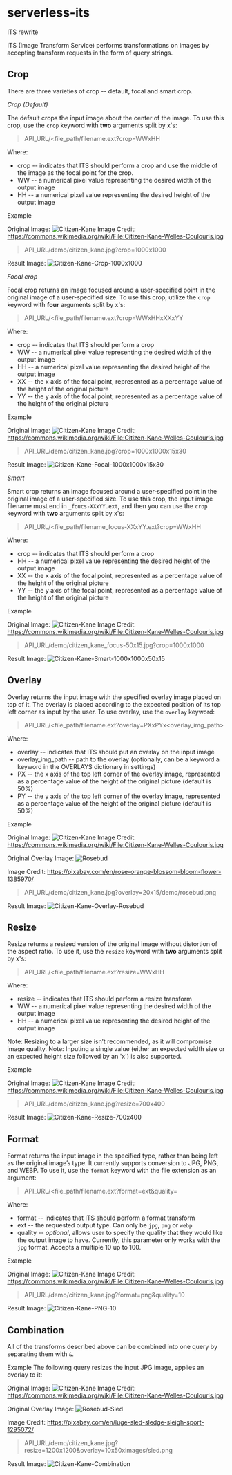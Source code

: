 # serverless-its
ITS rewrite

ITS (Image Transform Service) performs transformations on images by accepting transform requests in the form of query strings.

## Crop

There are three varieties of crop -- default, focal and smart crop.

*Crop (Default)*

The default crops the input image about the center of the image. To use this crop, use the `crop` keyword with **two** arguments split by x's:

>API_URL/<file_path/filename.ext?crop=WWxHH

Where:
* crop -- indicates that ITS should perform a crop and use the middle of the image as the focal point for the crop.
* WW -- a numerical pixel value representing the desired width of the output image
* HH -- a numerical pixel value representing the desired height of the output image

Example

Original Image: ![Citizen-Kane](http://i.imgur.com/pFndG84.jpg)
Image Credit: https://commons.wikimedia.org/wiki/File:Citizen-Kane-Welles-Coulouris.jpg

>API_URL/demo/citizen_kane.jpg?crop=1000x1000

Result Image: ![Citizen-Kane-Crop-1000x1000](http://i.imgur.com/meMAv8Q.jpg)

*Focal crop*

Focal crop returns an image focused around a user-specified point in the original image of a user-specified size. To use this crop, utilize the `crop` keyword with **four** arguments split by x's:

>API_URL/<file_path/filename.ext?crop=WWxHHxXXxYY

Where:
* crop -- indicates that ITS should perform a crop
* WW -- a numerical pixel value representing the desired width of the output image
* HH -- a numerical pixel value representing the desired height of the output image
* XX -- the x axis of the focal point, represented as a percentage value of the height of the original picture
* YY -- the y axis of the focal point, represented as a percentage value of the height of the original picture

Example

Original Image: ![Citizen-Kane](http://i.imgur.com/pFndG84.jpg)
Image Credit: https://commons.wikimedia.org/wiki/File:Citizen-Kane-Welles-Coulouris.jpg

>API_URL/demo/citizen_kane.jpg?crop=1000x1000x15x30

Result Image: ![Citizen-Kane-Focal-1000x1000x15x30](http://i.imgur.com/U3gdnmf.jpg)

*Smart*

Smart crop returns an image focused around a user-specified point in the original image of a user-specified size. To use this crop, the input image filename must end in `_foucs-XXxYY.ext`, and then you can use the `crop` keyword with **two** arguments split by x's:

>API_URL/<file_path/filename_focus-XXxYY.ext?crop=WWxHH

Where:
* crop -- indicates that ITS should perform a crop
* HH -- a numerical pixel value representing the desired height of the output image
* XX -- the x axis of the focal point, represented as a percentage value of the height of the original picture
* YY -- the y axis of the focal point, represented as a percentage value of the height of the original picture

Example

Original Image: ![Citizen-Kane](http://i.imgur.com/pFndG84.jpg)
Image Credit: https://commons.wikimedia.org/wiki/File:Citizen-Kane-Welles-Coulouris.jpg

>API_URL/demo/citizen_kane_focus-50x15.jpg?crop=1000x1000

Result Image: ![Citizen-Kane-Smart-1000x1000x50x15](http://i.imgur.com/5w5e8lR.jpg)

## Overlay

Overlay returns the input image with the specified overlay image placed on top of it. The overlay is placed according to the expected position of its top left corner as input by the user. To use overlay, use the `overlay` keyword:

>API_URL/<file_path/filename.ext?overlay=PXxPYx<overlay_img_path>

Where:
* overlay -- indicates that ITS should put an overlay on the input image
* overlay_img_path -- path to the overlay (optionally, can be a keyword a keyword in the OVERLAYS dictionary in settings)
* PX -- the x axis of the top left corner of the overlay image,  represented as a percentage value of the height of the original picture (default is 50%)
* PY -- the y axis of the top left corner of the overlay image, represented as a percentage value of the height of the original picture (default is 50%)

Example

Original Image: ![Citizen-Kane](http://i.imgur.com/pFndG84.jpg)
Image Credit: https://commons.wikimedia.org/wiki/File:Citizen-Kane-Welles-Coulouris.jpg

Original Overlay Image: ![Rosebud](http://i.imgur.com/pOH6LJf.png)

Image Credit: https://pixabay.com/en/rose-orange-blossom-bloom-flower-1385970/

>API_URL/demo/citizen_kane.jpg?overlay=20x15/demo/rosebud.png

Result Image: ![Citizen-Kane-Overlay-Rosebud](http://i.imgur.com/BcMqXXT.jpg)

## Resize

Resize returns a resized version of the original image without distortion of the aspect ratio. To use it, use the `resize` keyword with **two** arguments split by x's:

>API_URL/<file_path/filename.ext?resize=WWxHH

Where:
* resize -- indicates that ITS should perform a resize transform
* WW -- a numerical pixel value representing the desired width of the output image
* HH -- a numerical pixel value representing the desired height of the output image

Note: Resizing to a larger size isn’t recommended, as it will compromise image quality.
Note: Inputing a single value (either an expected width size or an expected height size followed by an 'x') is also supported.

Example

Original Image: ![Citizen-Kane](http://i.imgur.com/pFndG84.jpg)
Image Credit: https://commons.wikimedia.org/wiki/File:Citizen-Kane-Welles-Coulouris.jpg

>API_URL/demo/citizen_kane.jpg?resize=700x400

Result Image: ![Citizen-Kane-Resize-700x400](http://i.imgur.com/CItOntv.jpg)

## Format

Format returns the input image in the specified type, rather than being left as the original image’s type. It currently supports conversion to JPG, PNG, and WEBP. To use it, use the `format` keyword with the file extension as an argument:

>API_URL/<file_path/filename.ext?format=ext&quality=<integer>

Where:
* format -- indicates that ITS should perform a format transform
* ext -- the requested output type. Can only be `jpg`, `png` or `webp`
* quality -- *optional*, allows user to specify the quality that they would like the output image to have. Currently, this parameter only works with the `jpg` format. Accepts a multiple 10 up to 100.

Example

Original Image: ![Citizen-Kane](http://i.imgur.com/pFndG84.jpg)
Image Credit: https://commons.wikimedia.org/wiki/File:Citizen-Kane-Welles-Coulouris.jpg

>API_URL/demo/citizen_kane.jpg?format=png&quality=10

Result Image: ![Citizen-Kane-PNG-10](http://i.imgur.com/CItOntv.jpg)


## Combination
All of the transforms described above can be combined into one query by separating them with `&`.

Example
The following query resizes the input JPG image, applies an overlay to it:

Original Image: ![Citizen-Kane](http://i.imgur.com/pFndG84.jpg)
Image Credit: https://commons.wikimedia.org/wiki/File:Citizen-Kane-Welles-Coulouris.jpg

Original Overlay Image: ![Rosebud-Sled](http://i.imgur.com/RZcKnYD.png)

Image Credit: https://pixabay.com/en/luge-sled-sledge-sleigh-sport-1295072/

>API_URL/demo/citizen_kane.jpg?resize=1200x1200&overlay=10x50ximages/sled.png

Result Image: ![Citizen-Kane-Combination](http://i.imgur.com/vmZuz7k.jpg)
